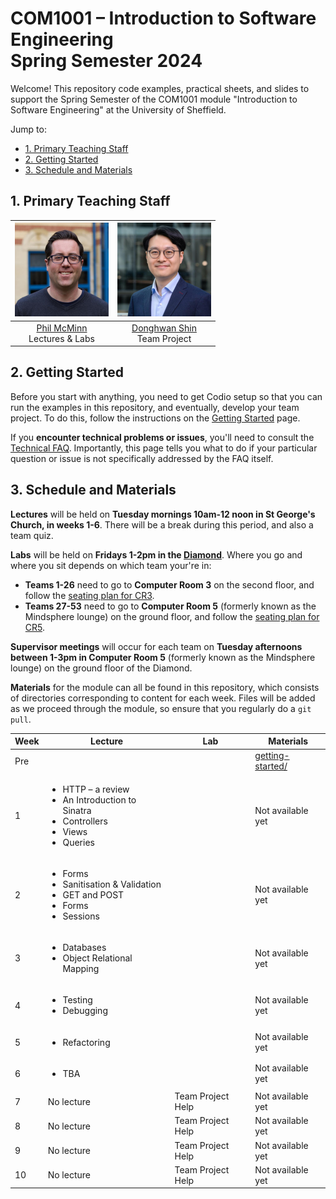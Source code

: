 # COM1001 – Introduction to Software Engineering <br /> Spring Semester 2024

Welcome! This repository code examples, practical sheets, and slides to support the Spring Semester of the COM1001 module "Introduction to Software Engineering" at the University of Sheffield.

Jump to:
* [1. Primary Teaching Staff](#1-primary-teaching-staff)
* [2. Getting Started](#2-getting-started)
* [3. Schedule and Materials](#3-schedule-and-materials)

## 1. Primary Teaching Staff

  |<img src=".images/phil.jpg" width="150"/> | <img src=".images/donghwan.jpg" width="150"/>|
  |:----------------------------------------:|:--------------------------------------------:|
  | [Phil McMinn](https://mcminn.info) <br /> Lectures & Labs | [Donghwan Shin](https://www.dshin.info) <br /> Team Project |

## 2. Getting Started

Before you start with anything, you need to get Codio setup so that you can  run the examples in this repository, and eventually, develop your team project. To do this, follow the instructions on the [Getting Started](getting-started.md) page.

If you **encounter technical problems or issues**, you'll need to consult the [Technical FAQ](technical-FAQ.md). Importantly, this page tells you what to do if your particular question or issue is not specifically addressed by the FAQ  itself. 

## 3. Schedule and Materials

**Lectures** will be held on **Tuesday mornings 10am-12 noon in St George's Church, in weeks 1-6**. There will be a break during this period, and also a team quiz.

**Labs** will be held on **Fridays 1-2pm in the [Diamond](https://www.sheffield.ac.uk/engineering/diamond-engineering/floor-plans)**. Where you go and where you sit depends on which team your're in:

* **Teams 1-26** need to go to **Computer Room 3** on the second floor, and follow the [seating plan for CR3](cr3-seating-plan.pdf).
* **Teams 27-53** need to go to **Computer Room 5** (formerly known as the Mindsphere lounge) on the ground floor, and follow the [seating plan for CR5](cr5-seating-plan.pdf).

**Supervisor meetings** will occur for each team on **Tuesday afternoons between
1-3pm in Computer Room 5** (formerly known as the Mindsphere lounge) on the
ground floor of the Diamond.

**Materials** for the module can all be found in this repository, which consists of directories corresponding to content for each week. Files will be added as we proceed through the module, so ensure that you regularly do a `git pull`.

| Week | Lecture | Lab | Materials |
|------|---------|-----|-----------|
| Pre  | | | [getting-started/](``getting-started/``)|
| 1    | <ul><li>HTTP – a review</li><li>An Introduction to Sinatra</li><li>Controllers</li><li>Views</li><li>Queries</li></ul>| | Not available yet|
|2     | <ul><li>Forms</li><li>Sanitisation & Validation</li><li>GET and POST</li><li>Forms</li><li>Sessions</li></ul> | | Not available yet|
|3     | <ul><li>Databases</li><li>Object Relational Mapping</li></ul> | | Not available yet|
|4     | <ul><li>Testing</li><li>Debugging</li></ul> | | Not available yet| 
|5     | <ul><li>Refactoring</li></ul> | | Not available yet|
|6     | <ul><li>TBA</li></ul> | | Not available yet|
|7     | No lecture | Team Project Help | Not available yet|
|8     | No lecture | Team Project Help | Not available yet|
|9     | No lecture | Team Project Help | Not available yet|
|10    | No lecture | Team Project Help | Not available yet|
